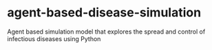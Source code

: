 # agent-based-disease-simulation
Agent based simulation model that explores the spread and control of infectious diseases using Python
